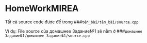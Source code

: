 # HomeWorkMIREA

Tất cả source code được đế trong ###```tên_bài/tên_bài/source.cpp```

Ví dụ: File source của домашнее Задание№1 sẽ nằm ở ###```домашнее Задание№1/домашнее Задание№1/source.cpp```
